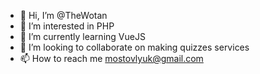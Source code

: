 - 👋 Hi, I’m @TheWotan
- 👀 I’m interested in PHP
- 🌱 I’m currently learning VueJS
- 💞️ I’m looking to collaborate on making quizzes services
- 📫 How to reach me mostovlyuk@gmail.com

<!---
TheWotan/TheWotan is a ✨ special ✨ repository because its `README.md` (this file) appears on your GitHub profile.
You can click the Preview link to take a look at your changes.
--->
